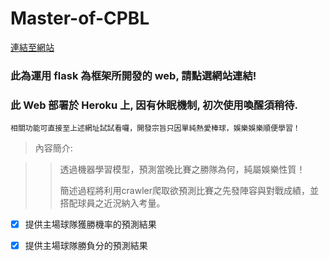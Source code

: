 # Master-of-CPBL

[連結至網站](https://webcpbl.herokuapp.com"連結至Heroku")

### 此為運用 flask 為框架所開發的 web, 請點選網站連結!
### 此 Web 部署於 Heroku 上, 因有休眠機制, 初次使用喚醒須稍待.

    相關功能可直接至上述網址試試看囉，開發宗旨只因單純熱愛棒球，娛樂娛樂順便學習！

>內容簡介:

>>透過機器學習模型，預測當晚比賽之勝隊為何，純屬娛樂性質！
>>
>>簡述過程將利用crawler爬取欲預測比賽之先發陣容與對戰成績，並搭配球員之近況納入考量。
>>

- [x] 提供主場球隊獲勝機率的預測結果

- [x] 提供主場球隊勝負分的預測結果
